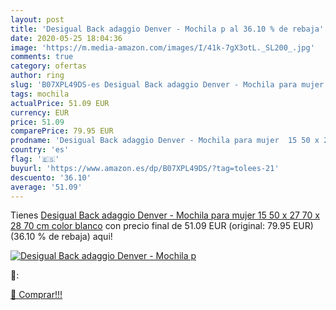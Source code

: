 ```yaml
---
layout: post
title: 'Desigual Back adaggio Denver - Mochila p al 36.10 % de rebaja'
date: 2020-05-25 18:04:36
image: 'https://m.media-amazon.com/images/I/41k-7gX3otL._SL200_.jpg'
comments: true
category: ofertas
author: ring
slug: 'B07XPL49DS-es Desigual Back adaggio Denver - Mochila para mujer 15 50 x...'
tags: mochila
actualPrice: 51.09 EUR
currency: EUR
price: 51.09
comparePrice: 79.95 EUR
prodname: 'Desigual Back adaggio Denver - Mochila para mujer  15 50 x 27 70 x 28 70 cm   color blanco'
country: 'es'
flag: '🇪🇸'
buyurl: 'https://www.amazon.es/dp/B07XPL49DS/?tag=tolees-21'
descuento: '36.10'
average: '51.09'
---
```


Tienes [Desigual Back adaggio Denver - Mochila para mujer  15 50 x 27 70 x 28 70 cm   color blanco](https://www.amazon.es/dp/B07XPL49DS/?tag=tolees-21) con precio final de  51.09 EUR (original: 79.95 EUR) (36.10 %  de rebaja) aqui!

[![Desigual Back adaggio Denver - Mochila p](https://m.media-amazon.com/images/I/41k-7gX3otL._SL200_.jpg)](https://www.amazon.es/dp/B07XPL49DS/?tag=tolees-21)

🔎:


[🛒 Comprar!!!](https://www.amazon.es/dp/B07XPL49DS/?tag=tolees-21)
